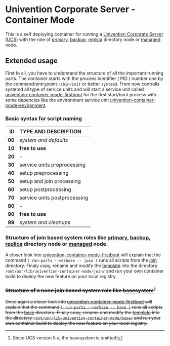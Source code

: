 # Univention Corporate Server - Container Mode

This is a self deploying container for running a [Univention Corporate Server](https://www.univention.com/products/ucs/) ([UCS](https://docs.software-univention.de/manual.html)) with the role of [primary](https://docs.software-univention.de/manual.html#domain-ldap:Primary_Directory_Node), [backup](https://docs.software-univention.de/manual.html#domain-ldap:Backup_Directory_Node), [replica](https://docs.software-univention.de/manual.html#domain-ldap:Replica_Directory_Node) directory node or [managed](https://docs.software-univention.de/manual.html#domain-ldap:Managed_Node) node.

## Extended usage

First fo all, you have to understand the structure of all the important running parts. The container starts with the process identifier ( PID ) number one by the command/entrypoint ``` /sbin/init ``` or better ``` systemd ```. From now controlls systemd all type of service units and will start a service unit called [univention-container-mode-firstboot](../root/usr/lib/systemd/system/univention-container-mode-firstboot.service) for the first start/boot process with some depencies like the environment service unit [univention-container-mode-environment](../root/usr/lib/systemd/system/univention-container-mode-environment.service).

### Basic syntax for script naming

| **ID** | TYPE AND DESCRIPTION         |
| ------:|:---------------------------- |
| **00** | *system and defaults*        |
| **10** | **free to use**              |
| **20** | -                            |
| **30** | service units preprocessing  |
| **40** | setup preprocessing          |
| **50** | setup and join processing    |
| **60** | setup postprocessing         |
| **70** | service units postprocessing |
| **80** | -                            |
| **90** | **free to use**              |
| **99** | *system and cleanups*        |

### Structure of join based system roles like [primary](https://docs.software-univention.de/manual.html#domain-ldap:Primary_Directory_Node), [backup](https://docs.software-univention.de/manual.html#domain-ldap:Backup_Directory_Node), [replica](https://docs.software-univention.de/manual.html#domain-ldap:Replica_Directory_Node) directory node or [managed](https://docs.software-univention.de/manual.html#domain-ldap:Managed_Node) node.

A closer look into [univention-container-mode-firstboot](../root/usr/lib/systemd/system/univention-container-mode-firstboot.service) will explain that the command ``` ( run-parts --verbose -- join ) ``` runs all scripts from the [join](../root/usr/lib/univention-container-mode/join) directory. Finaly copy, rename and modify the [template](../root/usr/lib/univention-container-mode/template) into the directory ``` root/usr/lib/univention-container-mode/join/ ``` and run your own container build to deploy the new feature on your local registry.

### ~~Structure of a none join based system role like [basesystem](https://docs.software-univention.de/manual-4.4.html#domain-ldap:Base_system)~~[^1]

~~Once again a closer look into [univention-container-mode-firstboot](../root/usr/lib/systemd/system/univention-container-mode-firstboot.service) will explain that the command ``` ( run-parts --verbose -- base ) ``` runs all scripts from the [base](../root/usr/lib/univention-container-mode/base) directory. Finaly copy, rename and modify the [template](../root/usr/lib/univention-container-mode/template) into the directory ``` root/usr/lib/univention-container-mode/base/ ``` and run your own container build to deploy the new feature on your local registry.~~

[^1]: Since UCS version 5.x, the basesystem is omitted!
